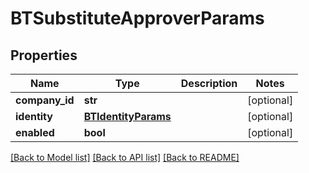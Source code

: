 # BTSubstituteApproverParams

## Properties
Name | Type | Description | Notes
------------ | ------------- | ------------- | -------------
**company_id** | **str** |  | [optional] 
**identity** | [**BTIdentityParams**](BTIdentityParams.md) |  | [optional] 
**enabled** | **bool** |  | [optional] 

[[Back to Model list]](../README.md#documentation-for-models) [[Back to API list]](../README.md#documentation-for-api-endpoints) [[Back to README]](../README.md)



